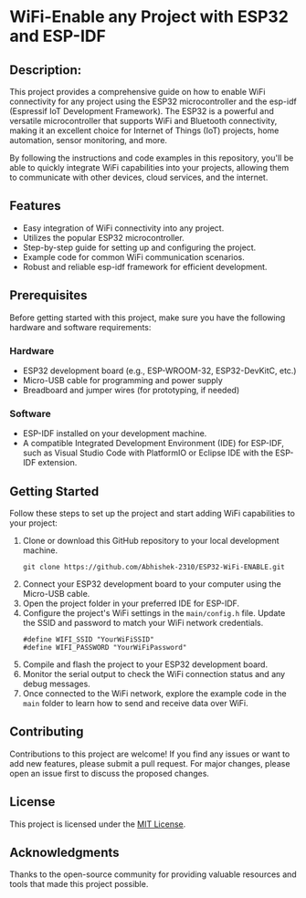 <h1>WiFi-Enable any Project with ESP32 and ESP-IDF</h1>

<h2>Description:</h2>
<p>
This project provides a comprehensive guide on how to enable WiFi connectivity for any project using the ESP32 microcontroller and the esp-idf (Espressif IoT Development Framework). The ESP32 is a powerful and versatile microcontroller that supports WiFi and Bluetooth connectivity, making it an excellent choice for Internet of Things (IoT) projects, home automation, sensor monitoring, and more.
</p>
<p>
By following the instructions and code examples in this repository, you'll be able to quickly integrate WiFi capabilities into your projects, allowing them to communicate with other devices, cloud services, and the internet.
</p>

<h2>Features</h2>
<ul>
<li>Easy integration of WiFi connectivity into any project.</li>
<li>Utilizes the popular ESP32 microcontroller.</li>
<li>Step-by-step guide for setting up and configuring the project.</li>
<li>Example code for common WiFi communication scenarios.</li>
<li>Robust and reliable esp-idf framework for efficient development.</li>
</ul>

<h2>Prerequisites</h2>
<p>Before getting started with this project, make sure you have the following hardware and software requirements:</p>

<h3>Hardware</h3>
<ul>
<li>ESP32 development board (e.g., ESP-WROOM-32, ESP32-DevKitC, etc.)</li>
<li>Micro-USB cable for programming and power supply</li>
<li>Breadboard and jumper wires (for prototyping, if needed)</li>
</ul>

<h3>Software</h3>
<ul>
<li>ESP-IDF installed on your development machine.</li>
<li>A compatible Integrated Development Environment (IDE) for ESP-IDF, such as Visual Studio Code with PlatformIO or Eclipse IDE with the ESP-IDF extension.</li>
</ul>

<h2>Getting Started</h2>
<p>Follow these steps to set up the project and start adding WiFi capabilities to your project:</p>
    <ol>
        <li>Clone or download this GitHub repository to your local development machine.</li>
        <pre><code>git clone https://github.com/Abhishek-2310/ESP32-WiFi-ENABLE.git</code></pre>
        <li>Connect your ESP32 development board to your computer using the Micro-USB cable.</li>
        <li>Open the project folder in your preferred IDE for ESP-IDF.</li>
        <li>Configure the project's WiFi settings in the <code>main/config.h</code> file. Update the SSID and password to
            match your WiFi network credentials.</li>
        <pre><code>#define WIFI_SSID "YourWiFiSSID"
#define WIFI_PASSWORD "YourWiFiPassword"</code></pre>
        <li>Compile and flash the project to your ESP32 development board.</li>
        <li>Monitor the serial output to check the WiFi connection status and any debug messages.</li>
        <li>Once connected to the WiFi network, explore the example code in the <code>main</code> folder to learn how to
            send and receive data over WiFi.</li>
    </ol>

<h2>Contributing</h2>
<p>Contributions to this project are welcome! If you find any issues or want to add new features, please submit a pull request. For major changes, please open an issue first to discuss the proposed changes.</p>

<h2>License</h2>
<p>This project is licensed under the <a href="LICENSE">MIT License</a>.</p>
<h2>Acknowledgments</h2>
<p>Thanks to the open-source community for providing valuable resources and tools that made this project
        possible.</p>
